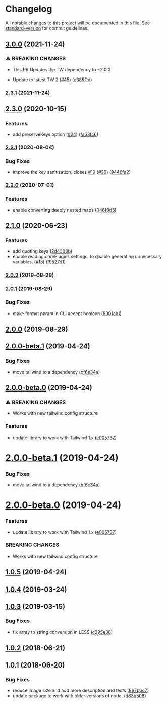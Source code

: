 # Changelog

All notable changes to this project will be documented in this file. See [standard-version](https://github.com/conventional-changelog/standard-version) for commit guidelines.

## [3.0.0](https://github.com/dobromir-hristov/tailwindcss-export-config/compare/v2.3.1...v3.0.0) (2021-11-24)


### ⚠ BREAKING CHANGES

* This PR Updates the TW dependency to ~2.0.0

* Update to latest TW 2 ([#45](https://github.com/dobromir-hristov/tailwindcss-export-config/issues/45)) ([e385f1d](https://github.com/dobromir-hristov/tailwindcss-export-config/commit/e385f1d))

### [2.3.1](https://github.com/dobromir-hristov/tailwindcss-export-config/compare/v2.3.0...v2.3.1) (2021-11-24)

## [2.3.0](https://github.com/dobromir-hristov/tailwindcss-export-config/compare/v2.2.1...v2.3.0) (2020-10-15)


### Features

* add preserveKeys option ([#24](https://github.com/dobromir-hristov/tailwindcss-export-config/issues/24)) ([fa63fc6](https://github.com/dobromir-hristov/tailwindcss-export-config/commit/fa63fc6))

### [2.2.1](https://github.com/dobromir-hristov/tailwindcss-export-config/compare/v2.2.0...v2.2.1) (2020-08-04)


### Bug Fixes

* improve the key sanitization, closes [#19](https://github.com/dobromir-hristov/tailwindcss-export-config/issues/19) ([#20](https://github.com/dobromir-hristov/tailwindcss-export-config/issues/20)) ([9446fa2](https://github.com/dobromir-hristov/tailwindcss-export-config/commit/9446fa2))

### [2.2.0](https://github.com/dobromir-hristov/tailwindcss-export-config/compare/v2.1.0...v2.2.0) (2020-07-01)

### Features

* enable converting deeply nested maps ([046f8d5](https://github.com/dobromir-hristov/tailwindcss-export-config/commit/046f8d5))

## [2.1.0](https://github.com/dobromir-hristov/tailwindcss-export-config/compare/v2.0.2...v2.1.0) (2020-06-23)


### Features

* add quoting keys ([2d4308b](https://github.com/dobromir-hristov/tailwindcss-export-config/commit/2d4308b))
* enable reading corePlugins settings, to disable generating unnecessary variables. ([#15](https://github.com/dobromir-hristov/tailwindcss-export-config/issues/15)) ([f9527d1](https://github.com/dobromir-hristov/tailwindcss-export-config/commit/f9527d1))

### [2.0.2](https://github.com/dobromir-hristov/tailwindcss-export-config/compare/v2.0.1...v2.0.2) (2019-08-29)

### [2.0.1](https://github.com/dobromir-hristov/tailwindcss-export-config/compare/v2.0.0...v2.0.1) (2019-08-29)


### Bug Fixes

* make format param in CLI accept boolean ([8001ab1](https://github.com/dobromir-hristov/tailwindcss-export-config/commit/8001ab1))

## [2.0.0](https://github.com/dobromir-hristov/tailwindcss-export-config/compare/v1.0.5...v2.0.0) (2019-08-29)

## [2.0.0-beta.1](https://github.com/dobromir-hristov/tailwindcss-export-config/compare/v2.0.0-beta.0...v2.0.0-beta.1) (2019-04-24)


### Bug Fixes

* move tailwind to a dependency ([bf6e34a](https://github.com/dobromir-hristov/tailwindcss-export-config/commit/bf6e34a))

## [2.0.0-beta.0](https://github.com/dobromir-hristov/tailwindcss-export-config/compare/v1.0.4...v2.0.0-beta.0) (2019-04-24)


### ⚠ BREAKING CHANGES

* Works with new tailwind config structure

### Features

* update library to work with Tailwind 1.x ([e005737](https://github.com/dobromir-hristov/tailwindcss-export-config/commit/e005737))

<a name="2.0.0-beta.1"></a>
# [2.0.0-beta.1](https://github.com/dobromir-hristov/tailwindcss-export-config/compare/v2.0.0-beta.0...v2.0.0-beta.1) (2019-04-24)


### Bug Fixes

* move tailwind to a dependency ([bf6e34a](https://github.com/dobromir-hristov/tailwindcss-export-config/commit/bf6e34a))



<a name="2.0.0-beta.0"></a>
# [2.0.0-beta.0](https://github.com/dobromir-hristov/tailwindcss-export-config/compare/v1.0.4...v2.0.0-beta.0) (2019-04-24)


### Features

* update library to work with Tailwind 1.x ([e005737](https://github.com/dobromir-hristov/tailwindcss-export-config/commit/e005737))


### BREAKING CHANGES

* Works with new tailwind config structure



<a name="1.0.5"></a>
## [1.0.5](https://github.com/dobromir-hristov/tailwindcss-export-config/compare/v1.0.4...v1.0.5) (2019-04-24)



<a name="1.0.4"></a>
## [1.0.4](https://github.com/dobromir-hristov/tailwindcss-export-config/compare/v1.0.3...v1.0.4) (2019-03-24)



<a name="1.0.3"></a>
## [1.0.3](https://github.com/dobromir-hristov/tailwindcss-export-config/compare/v1.0.2...v1.0.3) (2019-03-15)


### Bug Fixes

* fix array to string conversion in LESS ([c295e38](https://github.com/dobromir-hristov/tailwindcss-export-config/commit/c295e38))



<a name="1.0.2"></a>
## [1.0.2](https://github.com/dobromir-hristov/tailwindcss-export-config/compare/v1.0.1...v1.0.2) (2018-06-21)



<a name="1.0.1"></a>
## 1.0.1 (2018-06-20)


### Bug Fixes

* reduce image size and add more description and tests ([967b6c7](https://github.com/dobromir-hristov/tailwindcss-export-config/commit/967b6c7))
* update package to work with older versions of node. ([d83b506](https://github.com/dobromir-hristov/tailwindcss-export-config/commit/d83b506))
